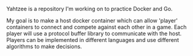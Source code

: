 Yahtzee is a repository I'm working on to practice Docker and Go. 

My goal is to make a host docker container which can allow 'player' containers
to connect and compete against each other in a game. Each player will use a protocol buffer library 
to communicate with the host. Players can be implemented in different languages and 
use different algorithms to make decisions. 
